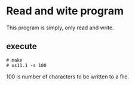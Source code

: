 # Read and wite program

This program is simply, only read and write.

## execute

    # make
    # os11.1 -s 100 

100 is number of characters to be written to a file. 
